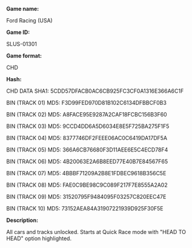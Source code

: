**Game name:**

Ford Racing (USA)

**Game ID:**

SLUS-01301

**Game format:**

CHD

**Hash:**

CHD DATA SHA1: 5CDD57DFACB0AC6CB925FC3CF0A1316E366A6C1F

BIN (TRACK 01) MD5: F3D99FED970D81B102C6134DFBBCF0B3

BIN (TRACK 02) MD5: A8FACE95E9287A2CAF18FCBC156B3F60

BIN (TRACK 03) MD5: 9CCD4DD6A5D6034E8E5F725BA275F1F5

BIN (TRACK 04) MD5: 8377746DF2FEEE06AC0C6419DA17DF5A

BIN (TRACK 05) MD5: 366A6CB76680F3D11AEE6E5C4ECD78F4

BIN (TRACK 06) MD5: 4B20063E2A6B8EED77E40B7E84567F65

BIN (TRACK 07) MD5: 4BBBF71209A2B8E1FDBEC9618B356C5E

BIN (TRACK 08) MD5: FAE0C9BE98C9C089F217F7E8555A2A02

BIN (TRACK 09) MD5: 31520795F9484095F03257C820EEC47E

BIN (TRACK 10) MD5: 73152AEA84A31907221939D925F30F5E

**Description:**

All cars and tracks unlocked. Starts at Quick Race mode with "HEAD TO HEAD" option highlighted.